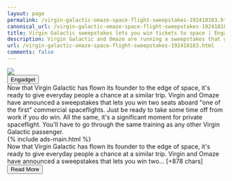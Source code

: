 ```yaml
---
layout: page
permalink: /virgin-galactic-omaze-space-flight-sweepstakes-192418183.html
canonical_url: /virgin-galactic-omaze-space-flight-sweepstakes-192418183.html
title: Virgin Galactic sweepstakes lets you win tickets to space | Engadget
description: Virgin Galactic and Omaze are running a sweepstakes that gives the winner two tickets to space..
url: /virgin-galactic-omaze-space-flight-sweepstakes-192418183.html
comments: false
---
```


<div class="row">
<div class="col-12">
<img src="https://s.yimg.com/os/creatr-uploaded-images/2021-07/542468f0-e277-11eb-ad55-33b2b0e40fa5">
</div>
</div>
<div class="row">
<div class="col-12 mt-2">
<button type="button" class="btn btn-outline-info">Engadget</button>
</div>
</div>
<div class="row">
<div class="col-12">
<div>Now that Virgin Galactic has flown its founder to the edge of space, it's ready to give everyday people a chance at a similar trip. Virgin and Omaze have announced a sweepstakes that lets you win two seats aboard "one of the first" commercial spaceflights. Just be ready to take some time off from work if you do win. All the same, it's a significant moment for private spaceflight. You'll have to go through the same training as any other Virgin Galactic passenger.</div>
</div>
</div>
<div class="row">
<div class="col-12">


<div class="row">
  {% include ads-main.html %}
</div>

<div>Now that Virgin Galactic has flown its founder to the edge of space, it's ready to give everyday people a chance at a similar trip. Virgin and Omaze have announced a sweepstakes that lets you win two… [+878 chars]</div>
</div>
</div>
<div class="row">
<div class="col-12 text-center">
<a href="https://www.engadget.com/virgin-galactic-omaze-space-flight-sweepstakes-192418183.html">
<button type="button" class="btn btn-info">Read More</button>
</a>
</div>
</div>
